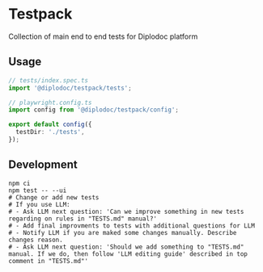 # Testpack

Collection of main end to end tests for Diplodoc platform

## Usage

```ts
// tests/index.spec.ts
import '@diplodoc/testpack/tests';
```

```ts
// playwright.config.ts
import config from '@diplodoc/testpack/config';

export default config({
  testDir: './tests',
});
```

## Development

```
npm ci
npm test -- --ui
# Change or add new tests
# If you use LLM:
# - Ask LLM next question: 'Can we improve something in new tests regarding on rules in "TESTS.md" manual?'
# - Add final improvments to tests with additional questions for LLM
# - Notify LLM if you are maked some changes manually. Describe changes reason.
# - Ask LLM next question: 'Should we add something to "TESTS.md" manual. If we do, then follow 'LLM editing guide' described in top comment in "TESTS.md"'
```

